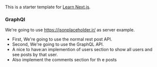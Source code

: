 This is a starter template for [Learn Next.js](https://nextjs.org/learn).


### GraphQl 
We're going to use https://jsonplaceholder.ir/ as server example.

  - First, We're going to use the normal rest post API.
  - Second, We're going to use the GraphQL API.
  - A nice to have:an implemention of users section to show all users and see posts by that user.
  - Also implement the comments section for th e posts
  
